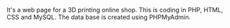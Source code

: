 

It's a web page for a 3D printing online shop. This is coding in PHP, HTML, CSS and MySQL. The data base is created using PHPMyAdmin.  

